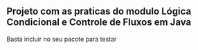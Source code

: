 ## Projeto com as praticas do modulo Lógica Condicional e Controle de Fluxos em Java

Basta incluir no seu pacote para testar
